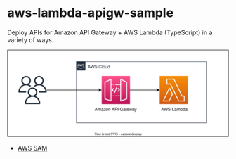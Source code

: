 # aws-lambda-apigw-sample

Deploy APIs for Amazon API Gateway + AWS Lambda (TypeScript) in a variety of ways.

![Architecture Diagram](./architecture.drawio.svg)

- [AWS SAM](./SAM)